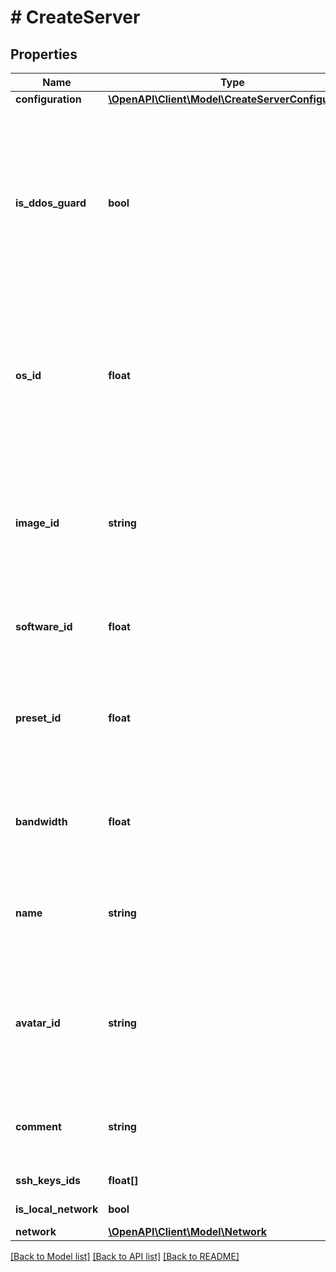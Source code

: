 # # CreateServer

## Properties

Name | Type | Description | Notes
------------ | ------------- | ------------- | -------------
**configuration** | [**\OpenAPI\Client\Model\CreateServerConfiguration**](CreateServerConfiguration.md) |  | [optional]
**is_ddos_guard** | **bool** | Защита от DDoS. Серверу выдается защищенный IP-адрес с защитой уровня L3 / L4. Для включения защиты уровня L7 необходимо создать тикет в техническую поддержку. |
**os_id** | **float** | Уникальный идентификатор операционной системы, которая будет установлена на облачный сервер. Нельзя передавать вместе с &#x60;image_id&#x60;. | [optional]
**image_id** | **string** | Уникальный идентификатор образа, который будет установлен на облачный сервер. Нельзя передавать вместе с &#x60;os_id&#x60;. | [optional]
**software_id** | **float** | Уникальный идентификатор программного обеспечения сервера. | [optional]
**preset_id** | **float** | Уникальный идентификатор тарифа сервера. Нельзя передавать вместе с ключом &#x60;configurator&#x60;. | [optional]
**bandwidth** | **float** | Пропускная способность тарифа. Доступные значения от 100 до 1000 с шагом 100. |
**name** | **string** | Имя облачного сервера. Максимальная длина — 255 символов, имя должно быть уникальным. |
**avatar_id** | **string** | Уникальный идентификатор аватара сервера. Описание методов работы с аватарами появится позднее. | [optional]
**comment** | **string** | Комментарий к облачному серверу. Максимальная длина — 255 символов. | [optional]
**ssh_keys_ids** | **float[]** | Список SSH-ключей. | [optional]
**is_local_network** | **bool** | Локальная сеть. | [optional]
**network** | [**\OpenAPI\Client\Model\Network**](Network.md) |  | [optional]

[[Back to Model list]](../../README.md#models) [[Back to API list]](../../README.md#endpoints) [[Back to README]](../../README.md)
